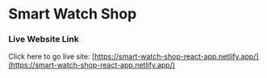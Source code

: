 # Smart Watch Shop

### Live Website Link

Click here to go live site: [https://smart-watch-shop-react-app.netlify.app/](https://smart-watch-shop-react-app.netlify.app/)



